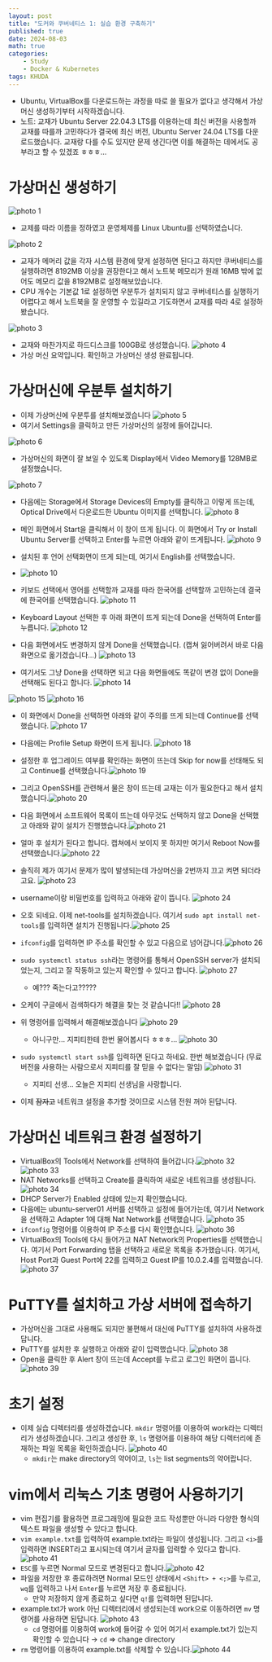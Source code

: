 ```yaml
---
layout: post
title: "도커와 쿠버네티스 1: 실습 환경 구축하기"
published: true
date: 2024-08-03
math: true
categories: 
    - Study
    - Docker & Kubernetes
tags: KHUDA
---
```


- Ubuntu, VirtualBox를 다운로드하는 과정을 따로 쓸 필요가 없다고 생각해서 가상머신 생성하기부터 시작하겠습니다.
- 노트: 교재가 Ubuntu Server 22.04.3 LTS를 이용하는데 최신 버전을 사용할까 교재를 따를까 고민하다가 결국에 최신 버전, Ubuntu Server 24.04 LTS를 다운로드했습니다. 교재랑 다를 수도 있지만 문제 생긴다면 이를 해결하는 데에서도 공부라고 할 수 있겠죠 ㅎㅎㅎ...
# 가상머신 생성하기

![photo 1](/assets/img/posts/docker1/img1.png)
- 교제를 따라 이름을 정하였고 운영체제를 Linux Ubuntu를 선택하였습니다.

![photo 2](/assets/img/posts/docker1/img2.png)
- 교재가 메머리 값을 각자 시스템 환경에 맞게 설정하면 된다고 하지만 쿠버네티스를 실행하려면 8192MB 이상을 권장한다고 해서 노트북 메모리가 원래 16MB 밖에 없어도 메모리 값을 8192MB로 설정해보았습니다. 
- CPU 개수는 기본값 1로 설정하면 우분투가 설치되지 않고 쿠버네티스를 실행하기 어렵다고 해서 노트북을 잘 운영할 수 있길라고 기도하면서 교재를 따라 4로 설정하봤습니다.

![photo 3](/assets/img/posts/docker1/img3.png)
- 교재와 마찬가지로 하드디스크를 100GB로 생성했습니다.
![photo 4](/assets/img/posts/docker1/img4.png)
- 가상 머신 요약입니다. 확인하고 가상머신 생성 완료됩니다.

# 가상머신에 우분투 설치하기
- 이제 가상머신에 우분투를 설치해보겠습니다
![photo 5](/assets/img/posts/docker1/img5.png)
- 여기서 Settings을 클릭하고 만든 가상머신의 설정에 들어갑니다.

![photo 6](/assets/img/posts/docker1/img6.png)
- 가상머신의 화면이 잘 보일 수 있도록 Display에서 Video Memory를 128MB로 설정했습니다.

![photo 7](/assets/img/posts/docker1/img7.png)
- 다음에는 Storage에서 Storage Devices의 Empty를 클릭하고 이렇게 뜨는데, Optical Drive에서 다운로드한 Ubuntu 이미지를 선택합니다.
![photo 8](/assets/img/posts/docker1/img8.png)
- 메인 화면에서 Start을 클릭해서 이 창이 뜨게 됩니다. 이 화면에서 Try or Install Ubuntu Server를 선택하고 Enter를 누르면 아래와 같이 뜨게됩니다.
![photo 9](/assets/img/posts/docker1/img9.png)

- 설치된 후 언어 선택화면이 뜨게 되는데, 여기서 English를 선택했습니다.
- ![photo 10](/assets/img/posts/docker1/img10.png)
- 키보드 선택에서 영어를 선택할까 교재를 따라 한국어를 선택할까 고민하는데 결국에 한국어를 선택했습니다.
![photo 11](/assets/img/posts/docker1/img11.png)

- Keyboard Layout 선택한 후 아래 화면이 뜨게 되는데 Done을 선택하여 Enter를 누릅니다.
![photo 12](/assets/img/posts/docker1/img12.png)

- 다음 화면에서도 변경하지 않게 Done을 선택했습니다. (캡쳐 잃어버려서 바로 다음 화면으로 옮기겠습니다...) ![photo 13](/assets/img/posts/docker1/img13.png)
- 여기서도 그냥 Done을 선택하면 되고 다음 화면들에도 똑같이 변경 없이 Done을 선택해도 된다고 합니다.
![photo 14](/assets/img/posts/docker1/img14.png)

![photo 15](/assets/img/posts/docker1/img15.png)
![photo 16](/assets/img/posts/docker1/img16.png)
- 이 화면에서 Done을 선택하면 아래와 같이 주의를 뜨게 되는데 Continue를 선택했습니다.
![photo 17](/assets/img/posts/docker1/img17.png)

- 다음에는 Profile Setup 화면이 뜨게 됩니다. ![photo 18](/assets/img/posts/docker1/img18.png)
- 설정한 후 업그레이드 여부를 확인하는 화면이 뜨는데 Skip for now를 선태해도 되고 Continue를 선택했습니다.![photo 19](/assets/img/posts/docker1/img19.png)
- 그리고 OpenSSH를 관련해서 물은 창이 뜨는데 교재는 이가 필요한다고 해서 설치했습니다.![photo 20](/assets/img/posts/docker1/img20.png)
- 다음 화면에서 소프트웨어 목록이 뜨는데 아무것도 선택하지 않고 Done을 선택했고 아래와 같이 설치가 진행했습니다.![photo 21](/assets/img/posts/docker1/img21.png)
- 얼마 후 설치가 된다고 합니다. 캡쳐에서 보이지 못 하지만 여기서 Reboot Now를 선택했습니다.![photo 22](/assets/img/posts/docker1/img22.png)
- 솔직히 제가 여기서 문제가 많이 발생되는데 가상머신을 2번까지 끄고 켜면 되더라고요. ![photo 23](/assets/img/posts/docker1/img23.png)
- username이랑 비밀번호를 입력하고 아래와 같이 뜹니다. ![photo 24](/assets/img/posts/docker1/img24.png)
- 오호 되네요. 이제 net-tools를 설치하겠습니다. 여기서 `sudo apt install net-tools`를 입력하면 설치가 진행됩니다.![photo 25](/assets/img/posts/docker1/img25.png)
- `ifconfig`를 입력하면 IP 주소를 확인할 수 있고 다음으로 넘어갑니다.![photo 26](/assets/img/posts/docker1/img26.png)
- `sudo systemctl status ssh`라는 명령어를 통해서 OpenSSH server가 설치되었는지, 그리고 잘 작동하고 있는지 확인할 수 있다고 합니다. ![photo 27](/assets/img/posts/docker1/img27.png)
	- 예??? 죽는다고?????
- 오케이 구글에서 검색하다가 해결을 찾는 것 같습니다!! ![photo 28](/assets/img/posts/docker1/img28.png)
- 위 명령어를 입력해서 해결해보겠습니다 ![photo 29](/assets/img/posts/docker1/img29.png)
	- 아니구만... 지피티한테 한번 물어봅시다 ㅎㅎㅎ...
![photo 30](/assets/img/posts/docker1/img30.png)
- `sudo systemctl start ssh`를 입력하면 된다고 하네요. 한번 해보겠습니다 (무료 버전을 사용하는 사람으로서 지피티를 잘 믿을 수 없다는 말임) ![photo 31](/assets/img/posts/docker1/img31.png)
	- 지피티 선생... 오늘은 지피티 선생님을 사랑합니다.
- 이제 ~~잠자고~~ 네트워크 설정을 추가할 것이므로 시스템 전원 꺼야 된답니다.
# 가상머신 네트워크 환경 설정하기
- VirtualBox의 Tools에서 Network를 선택하여 들어갑니다.![photo 32](/assets/img/posts/docker1/img32.png)![photo 33](/assets/img/posts/docker1/img33.png)
- NAT Networks를 선택하고 Create를 클릭하여 새로운 네트워크를 생성됩니다. ![photo 34](/assets/img/posts/docker1/img34.png)
- DHCP Server가 Enabled 상태에 있는지 확인했습니다.
- 다음에는 ubuntu-server01 서버를 선택하고 설정에 들어가는데, 여기서 Network을 선택하고 Adapter 1에 대해 Nat Network를 선택했습니다. ![photo 35](/assets/img/posts/docker1/img35.png)
- `ifconfig` 명령어를 이용하여 IP 주소를 다시 확인했습니다. ![photo 36](/assets/img/posts/docker1/img36.png)
- VirtualBox의 Tools에 다시 들어가고 NAT Network의 Properties를 선택했습니다. 여기서 Port Forwarding 탭을 선택하고 새로운 목록을 추가했습니다. 여기서, Host Port과 Guest Port에 22를 입력하고 Guest IP를 10.0.2.4를 입력했습니다. ![photo 37](/assets/img/posts/docker1/img37.png)
# PuTTY를 설치하고 가상 서버에 접속하기
- 가상머신을 그대로 사용해도 되지만 불편해서 대신에 PuTTY를 설치하여 사용하겠답니다.
- PuTTY를 설치한 후 실행하고 아래와 같이 입력했습니다. ![photo 38](/assets/img/posts/docker1/img38.png)
- Open을 클릭한 후 Alert 창이 뜨는데 Accept를 누르고 로그인 화면이 뜹니다.![photo 39](/assets/img/posts/docker1/img39.png)

# 초기 설정
- 이제 실습 디렉터리를 생성하겠습니다. `mkdir` 명령어를 이용하여 work라는 디렉터리가 생성하겠습니다. 그리고 생성한 후, `ls` 명령어를 이용하여 해당 디렉터리에 존재하는 파일 목록을 확인하겠습니다. ![photo 40](/assets/img/posts/docker1/img40.png)
	- `mkdir`는 make directory의 약어이고, `ls`는 list segments의 약어랍니다.
# vim에서 리눅스 기초 명령어 사용하기기
- vim 편집기를 활용하면 프로그래밍에 필요한 코드 작성뿐만 아니라 다양한 형식의 텍스트 파일을 생성할 수 있다고 합니다. 
- `vim example.txt`를 입력하여 example.txt라는 파일이 생성됩니다. 그리고 `<i>`를 입력하면 INSERT라고 표시되는데 여기서 글자를 입력할 수 있다고 합니다. ![photo 41](/assets/img/posts/docker1/img41.png)
- `ESC`를 누르면 Normal 모드로 변경된다고 합니다.![photo 42](/assets/img/posts/docker1/img42.png)
- 파일을 저장한 후 종료하려면 Normal 모드인 상태에서 `<Shift> + <;>`를 누르고, `wq`를 입력하고 나서 `Enter`를 누르면 저장 후 종료됩니다.
	- 만약 저장하지 않게 종료하고 싶다면 `q!`를 입력하면 된답니다.
- example.txt가 work 아닌 디렉터리에서 생성되는데 work으로 이동하려면 `mv` 명령어를 사용하면 된답니다. 
	![photo 43](/assets/img/posts/docker1/img43.png)
	- `cd` 명령어를 이용하여 work에 들어갈 수 있어 여기서 example.txt가 있는지 확인할 수 있습니다 → `cd` ⇒ change directory
- `rm` 명령어를 이용하여 example.txt를 삭제할 수 있습니다.![photo 44](/assets/img/posts/docker1/img44.png)
